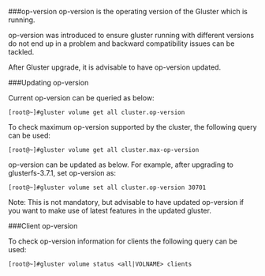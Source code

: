 
###op-version
op-version is the operating version of the Gluster which is running.

op-version was introduced to ensure gluster running with different versions do not end up in a problem and backward compatibility issues can be tackled.

After Gluster upgrade, it is advisable to have op-version updated.

###Updating op-version

Current op-version can be queried as below:

    [root@~]#gluster volume get all cluster.op-version

To check maximum op-version supported by the cluster, the following query can be used:

    [root@~]#gluster volume get all cluster.max-op-version

op-version can be updated as below.
For example, after upgrading to glusterfs-3.7.1, set op-version as:

    [root@~]#gluster volume set all cluster.op-version 30701

Note: 
This is not mandatory, but advisable to have updated op-version if you want to make use of latest features in the updated gluster.

###Client op-version

To check op-version information for clients the following query can be used:

    [root@~]#gluster volume status <all|VOLNAME> clients


